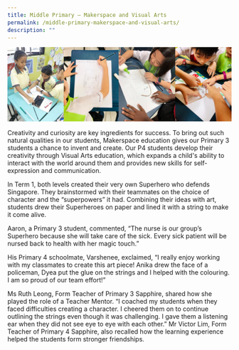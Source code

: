 ```yaml
---
title: Middle Primary – Makerspace and Visual Arts
permalink: /middle-primary-makerspace-and-visual-arts/
description: ""
---
```

<img src="/images/2-7.jpg">
<p>Creativity and curiosity are key ingredients for success. To bring out such natural qualities in our students, Makerspace education gives our Primary 3 students a chance to invent and create. Our P4 students develop their creativity through Visual Arts education, which expands a child's ability to interact with the world around them and provides new skills for self-expression and communication.</p>
<p>In Term 1, both levels created their very own Superhero who defends Singapore. They brainstormed with their teammates on the choice of character and the &ldquo;superpowers&rdquo; it had. Combining their ideas with art, students drew their Superheroes on paper and lined it with a string to make it come alive.</p>
<p>Aaron, a Primary 3 student, commented, &ldquo;The nurse is our group&rsquo;s Superhero because she will take care of the sick. Every sick patient will be nursed back to health with her magic touch.&rdquo;</p>
<p>His Primary 4 schoolmate, Varshenee, exclaimed, &ldquo;I really enjoy working with my classmates to create this art piece! Anika drew the face of a policeman, Dyea put the glue on the strings and I helped with the colouring. I am so proud of our team effort!&rdquo;</p>
<p>Ms Ruth Leong, Form Teacher of Primary 3 Sapphire, shared how she played the role of a Teacher Mentor. &ldquo;I coached my students when they faced difficulties creating a character. I cheered them on to continue outlining the strings even though it was challenging. I gave them a listening ear when they did not see eye to eye with each other.&rdquo; Mr Victor Lim, Form Teacher of Primary 4 Sapphire, also recalled how the learning experience helped the students form stronger friendships.</p>